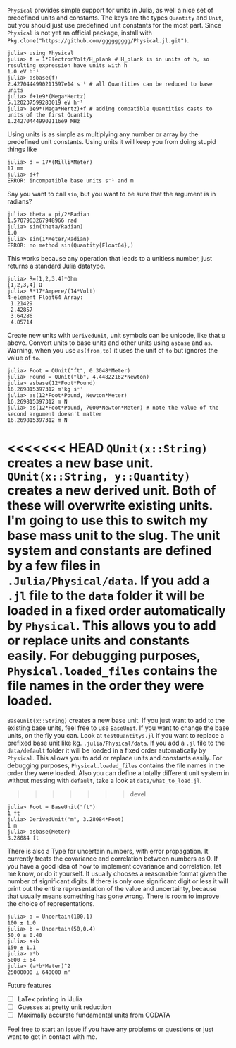 ```Physical``` provides simple support for units in Julia, as well a nice set of predefined units and constants. The keys are the types `Quantity` and `Unit`, but you should just use predefined unit constants for the most part. Since `Physical` is not yet an official package, install with `Pkg.clone("https://github.com/ggggggggg/Physical.jl.git")`.

```
julia> using Physical
julia> f = 1*ElectronVolt/H_plank # H_plank is in units of h, so resulting expression have units with h
1.0 eV h⁻¹
julia> asbase(f)
2.4270444990211597e14 s⁻¹ # all Quantities can be reduced to base units
julia> f+1e9*(Mega*Hertz)
5.120237599283019 eV h⁻¹
julia> 1e9*(Mega*Hertz)+f # adding compatible Quantities casts to units of the first Quantity
1.242704449902116e9 MHz 

```
Using units is as simple as multiplying any number or array by the predefined unit constants. Using units it will keep you from doing stupid things like
```
julia> d = 17*(Milli*Meter)
17 mm 
julia> d+f
ERROR: incompatible base units s⁻¹ and m 
```

Say you want to call ``sin``, but you want to be sure that the argument is in radians?
```
julia> theta = pi/2*Radian
1.5707963267948966 rad 
julia> sin(theta/Radian)
1.0
julia> sin(1*Meter/Radian)
ERROR: no method sin(Quantity{Float64},)
```
This works because any operation that leads to a unitless number, just returns a standard Julia datatype.
```
julia> R=[1,2,3,4]*Ohm
[1,2,3,4] Ω 
julia> R*17*Ampere/(14*Volt)
4-element Float64 Array:
 1.21429
 2.42857
 3.64286
 4.85714
```
Create new units with ```DerivedUnit```, unit symbols can be unicode, like that `Ω` above. Convert units to base units and other units using ```asbase``` and ```as```.  Warning, when you use ```as(from,to)``` it uses the unit of `to` but ignores the value of `to`.
```
julia> Foot = QUnit("ft", 0.3048*Meter)
julia> Pound = QUnit("lb", 4.44822162*Newton)
julia> asbase(12*Foot*Pound)
16.269815397312 m²kg s⁻²
julia> as(12*Foot*Pound, Newton*Meter)
16.269815397312 m N 
julia> as(12*Foot*Pound, 7000*Newton*Meter) # note the value of the second argument doesn't matter
16.269815397312 m N 
```

<<<<<<< HEAD
```QUnit(x::String)``` creates a new base unit.  ```QUnit(x::String, y::Quantity)``` creates a new derived unit. Both of these will overwrite existing units. I'm going to use this to switch my base mass unit to the slug. The unit system and constants are defined by a few files in ``.Julia/Physical/data``.  If you add a ``.jl`` file to the ``data`` folder it will be loaded in a fixed order automatically by ``Physical``.  This allows you to add or replace units and constants easily. For debugging purposes, ``Physical.loaded_files`` contains the file names in the order they were loaded.
=======
```BaseUnit(x::String)``` creates a new base unit. If you just want to add to the existing base units, feel free to use ```BaseUnit```.  If you want to change the base units, on the fly you can. Look at ```testQuantitys.jl``` if you want to replace a prefixed base unit like kg. ``.julia/Physical/data``.  If you add a ``.jl`` file to the ``data/default`` folder it will be loaded in a fixed order automatically by ``Physical``.  This allows you to add or replace units and constants easily. For debugging purposes, ``Physical.loaded_files`` contains the file names in the order they were loaded. Also you can define a totally different unit system in without messing with ```default```, take a look at ```data/what_to_load.jl```.
>>>>>>> devel
```
julia> Foot = BaseUnit("ft")
1 ft 
julia> DerivedUnit("m", 3.28084*Foot)
1 m 
julia> asbase(Meter)
3.28084 ft
```
There is also a Type for uncertain numbers, with error propagation. It currently treats the covariance and correlation between numbers as 0.  If you have a good idea of how to implement covariance and correlation, let me know, or do it yourself. It usually chooses a reasonable format given the number of significant digits.  If there is only one significant digit or less it will print out the entire representation of the value and uncertainty, because that usually means something has gone wrong.  There is room to improve the choice of representations.
```
julia> a = Uncertain(100,1)
100 ± 1.0
julia> b = Uncertain(50,0.4)
50.0 ± 0.40
julia> a+b
150 ± 1.1
julia> a*b
5000 ± 64
julia> (a*b*Meter)^2
25000000 ± 640000 m²
```
Future features
- [ ] LaTex printing in iJulia
- [ ] Guesses at pretty unit reduction
- [ ] Maximally accurate fundamental units from CODATA

Feel free to start an issue if you have any problems or questions or just want to get in contact with me.
